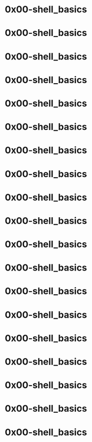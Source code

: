 # 0x00-shell_basics
# 0x00-shell_basics
# 0x00-shell_basics
# 0x00-shell_basics
# 0x00-shell_basics
# 0x00-shell_basics
# 0x00-shell_basics
# 0x00-shell_basics
# 0x00-shell_basics
# 0x00-shell_basics
# 0x00-shell_basics
# 0x00-shell_basics
# 0x00-shell_basics
# 0x00-shell_basics
# 0x00-shell_basics
# 0x00-shell_basics
# 0x00-shell_basics
# 0x00-shell_basics
# 0x00-shell_basics
